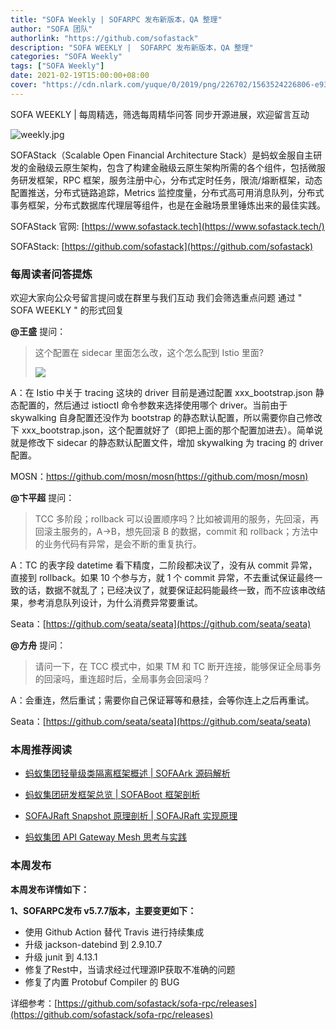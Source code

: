 ```yaml
---
title: "SOFA Weekly | SOFARPC 发布新版本，QA 整理"
author: "SOFA 团队"
authorlink: "https://github.com/sofastack"
description: "SOFA WEEKLY |  SOFARPC 发布新版本，QA 整理"
categories: "SOFA Weekly"
tags: ["SOFA Weekly"]
date: 2021-02-19T15:00:00+08:00
cover: "https://cdn.nlark.com/yuque/0/2019/png/226702/1563524226806-e93607a3-1b77-4ca2-8c3c-0384ab966154.png"
---
```


SOFA WEEKLY | 每周精选，筛选每周精华问答
同步开源进展，欢迎留言互动

![weekly.jpg](https://cdn.nlark.com/yuque/0/2019/jpeg/226702/1562925824761-fc720f21-9622-437b-a783-0b0729eda119.jpeg)

SOFAStack（Scalable Open Financial Architecture Stack）是蚂蚁金服自主研发的金融级云原生架构，包含了构建金融级云原生架构所需的各个组件，包括微服务研发框架，RPC 框架，服务注册中心，分布式定时任务，限流/熔断框架，动态配置推送，分布式链路追踪，Metrics 监控度量，分布式高可用消息队列，分布式事务框架，分布式数据库代理层等组件，也是在金融场景里锤炼出来的最佳实践。

SOFAStack 官网: [https://www.sofastack.tech](https://www.sofastack.tech/)

SOFAStack: [https://github.com/sofastack](https://github.com/sofastack)

### 每周读者问答提炼

欢迎大家向公众号留言提问或在群里与我们互动
我们会筛选重点问题
通过 " SOFA WEEKLY " 的形式回复

**@王盛** 提问：

>这个配置在 sidecar 里面怎么改，这个怎么配到 Istio 里面?
>
>![](https://cdn.nlark.com/yuque/0/2021/png/12405317/1613725206693-8ab5ef99-3fbe-4367-aa10-c7d107ef2b33.png)

A：在 Istio 中关于 tracing 这块的 driver 目前是通过配置 xxx_bootstrap.json 静态配置的，然后通过 istioctl 命令参数来选择使用哪个 driver。当前由于 skywalking 自身配置还没作为 bootstrap 的静态默认配置，所以需要你自己修改下 xxx_bootstrap.json，这个配置就好了（即把上面的那个配置加进去）。简单说就是修改下 sidecar 的静态默认配置文件，增加 skywalking 为 tracing 的 driver 配置。

MOSN：https://github.com/mosn/mosn(https://github.com/mosn/mosn)

**@卞平超** 提问：
> TCC 多阶段；rollback 可以设置顺序吗？比如被调用的服务，先回滚，再回滚主服务的，A->B，想先回滚 B 的数据，commit 和 rollback；方法中的业务代码有异常，是会不断的重复执行。

A：TC 的表字段 datetime 看下精度，二阶段都决议了，没有从 commit 异常，直接到 rollback。如果 10 个参与方，就 1 个 commit 异常，不去重试保证最终一致的话，数据不就乱了；已经决议了，就要保证起码能最终一致，而不应该串改结果，参考消息队列设计，为什么消费异常要重试。

Seata：[https://github.com/seata/seata](https://github.com/seata/seata)

**@方舟** 提问：
> 请问一下，在 TCC 模式中，如果 TM 和 TC 断开连接，能够保证全局事务的回滚吗，重连超时后，全局事务会回滚吗？

A：会重连，然后重试；需要你自己保证幂等和悬挂，会等你连上之后再重试。

Seata：[https://github.com/seata/seata](https://github.com/seata/seata)

### 本周推荐阅读

- [蚂蚁集团轻量级类隔离框架概述 | SOFAArk 源码解析](http://mp.weixin.qq.com/s?__biz=MzUzMzU5Mjc1Nw==&mid=2247485740&idx=1&sn=2a4c3a87ad6721493a9d9deb6bc92a14&chksm=faa0e6f6cdd76fe0f3166199b30576b2078e367b8aaeb12a2a0d5419e141790c8a27f6307b4e&scene=21)

- [蚂蚁集团研发框架总览 | SOFABoot 框架剖析](http://mp.weixin.qq.com/s?__biz=MzUzMzU5Mjc1Nw==&mid=2247485850&idx=1&sn=10ed08b213697b77a1ea4d0c0eba5a9b&chksm=faa0e640cdd76f56763c008be3245e88aed4b82ae42c2dc53a663e1bf1140ff519f382037775&scene=21)

- [SOFAJRaft Snapshot 原理剖析 | SOFAJRaft 实现原理](http://mp.weixin.qq.com/s?__biz=MzUzMzU5Mjc1Nw==&mid=2247485440&idx=1&sn=8311b55d7ee88b7702fd5d36a3a97858&chksm=faa0e7dacdd76ecce2d76c7f74621d38e810649144ad31238f9a43df7bd6ceb2ca6661837e1c&scene=21)

- [蚂蚁集团 API Gateway Mesh 思考与实践](http://mp.weixin.qq.com/s?__biz=MzUzMzU5Mjc1Nw==&mid=2247485779&idx=1&sn=9947766a3728207160fc087b28722060&chksm=faa0e689cdd76f9fea4990ccf764311b145822daac644c93ea8cd6eb4735ec104a16a00bf61d&scene=21)

### 本周发布

**本周发布详情如下：**

**1、SOFARPC发布 v5.7.7版本，主要变更如下：**

- 使用 Github Action 替代 Travis 进行持续集成
- 升级 jackson-datebind 到 2.9.10.7
- 升级 junit 到 4.13.1
- 修复了Rest中，当请求经过代理源IP获取不准确的问题
- 修复了内置 Protobuf Compiler 的 BUG

详细参考：[https://github.com/sofastack/sofa-rpc/releases](https://github.com/sofastack/sofa-rpc/releases)

